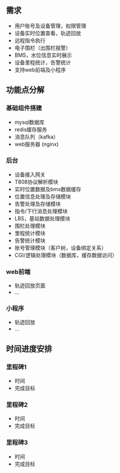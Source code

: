 ## 需求
- 用户账号及设备管理，权限管理
- 设备实时位置查看，轨迹回放
- 远程指令执行
- 电子围栏（出围栏报警）
- BMS，水位信息实时展示
- 设备里程统计，告警统计
- 支持web前端及小程序

## 功能点分解
### 基础组件搭建
- mysql数据库
- redis缓存服务
- 消息队列（kafka）
- web服务器 (nginx)

### 后台
- 设备接入网关
- T808协议解析模块
- 实时位置数据及bms数据缓存
- 位置信息处理及存储模块
- 告警处理及存储模块
- 指令/下行消息处理模块
- LBS，基站数据处理模块
- 围栏处理模块
- 里程统计模块
- 告警统计模块
- 账号管理模块（客户树，设备绑定关系）
- CGI/逻辑处理模块（数据库，缓存数据访问）

### web前端
- 轨迹回放页面
- ...

### 小程序
- 轨迹回放
- ...


## 时间进度安排
### 里程碑1
- 时间
- 完成目标

### 里程碑2
- 时间
- 完成目标

### 里程碑3
- 时间
- 完成目标
